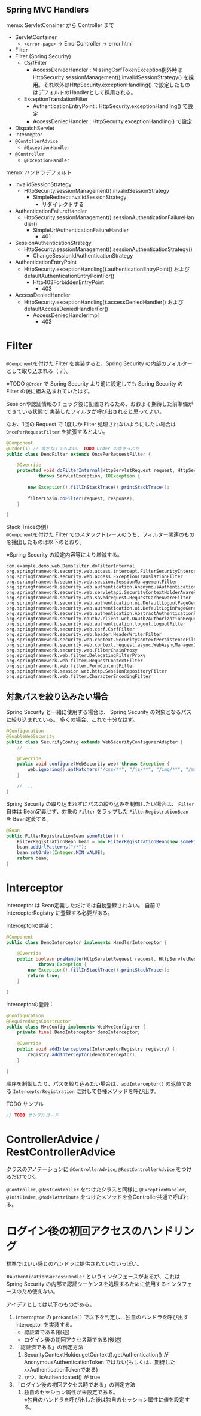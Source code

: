 Spring MVC Handlers
---

memo: ServletConainer から Controller まで
- ServletContainer
	- `<error-page>` -> ErrorController -> error.html
- Filter
- Filter (Spring Security)
	- CsrfFilter
		- AccessDeniedHandler : MissingCsrfTokenException例外時は HttpSecurity.sessionManagement().invalidSessionStrategy() を採用。それ以外はHttpSecurity.exceptionHandling() で設定したものはデフォルトのHandlerとして採用される。
	- ExceptionTranslationFilter
		- AuthenticationEntryPoint : HttpSecurity.exceptionHandling() で設定
		- AccessDeniedHandler : HttpSecurity.exceptionHandling() で設定
- DispatchServlet
- Interceptor
- `@ContollerAdvice`
	- `@ExceptionHandler`
- `@Controller`
	- `@ExceptionHandler`


memo: ハンドラデフォルト
- InvalidSessionStrategy
	- HttpSecurity.sessionManagement().invalidSessionStrategy
		- SimpleRedirectInvalidSessionStrategy
			- リダイレクトする
- AuthenticationFailureHandler
	- HttpSecurity.sessionManagement().sessionAuthenticationFailureHandler()
		- SimpleUrlAuthenticationFailureHandler
			- 401
- SessionAuthenticationStrategy
	- HttpSecurity.sessionManagement().sessionAuthenticationStrategy()
		- ChangeSessionIdAuthenticationStrategy
- AuthenticationEntryPoint
	- HttpSecurity.exceptionHandling().authenticationEntryPoint() および defaultAuthenticationEntryPointFor()
		- Http403ForbiddenEntryPoint
			- 403
- AccessDeniedHandler
	- HttpSecurity.exceptionHandling().accessDeniedHandler() および defaultAccessDeniedHandlerFor()
		- AccessDeniedHandlerImpl
			- 403

# Filter

`@Component`を付けた Filter を実装すると、Spring Security の内部のフィルターとして取り込まれる（？）。

※TODO `@Order` で Spring Security より前に設定しても Spring Security の Filter の後に組み込まれていたはず。

Sessionや認証情報のチェック後に配置されるため、おおよそ期待した前準備ができている状態で
実装したフィルタが呼び出されると思ってよい。

なお、1回の Request で 1度しか Filter 処理されないようにしたい場合は `OncePerRequestFilter` を拡張するとよい。

```java
@Component
@Order(1) // 書かなくてもよい。 TODO Order の書きっぷり
public class DemoFilter extends OncePerRequestFilter {

	@Override
	protected void doFilterInternal(HttpServletRequest request, HttpServletResponse response, FilterChain filterChain)
			throws ServletException, IOException {
		
		new Exception().fillInStackTrace().printStackTrace();
		
		filterChain.doFilter(request, response);
	}

}
```

Stack Traceの例）  
`@Component`を付けた Filter でのスタックトレースのうち、フィルター関連のものを抽出したものは以下のとおり。

※Spring Security の設定内容等により増減する。

```
com.example.demo.web.DemoFilter.doFilterInternal
org.springframework.security.web.access.intercept.FilterSecurityInterceptor
org.springframework.security.web.access.ExceptionTranslationFilter
org.springframework.security.web.session.SessionManagementFilter
org.springframework.security.web.authentication.AnonymousAuthenticationFilter
org.springframework.security.web.servletapi.SecurityContextHolderAwareRequestFilter
org.springframework.security.web.savedrequest.RequestCacheAwareFilter
org.springframework.security.web.authentication.ui.DefaultLogoutPageGeneratingFilter
org.springframework.security.web.authentication.ui.DefaultLoginPageGeneratingFilter
org.springframework.security.web.authentication.AbstractAuthenticationProcessingFilter
org.springframework.security.oauth2.client.web.OAuth2AuthorizationRequestRedirectFilter
org.springframework.security.web.authentication.logout.LogoutFilter
org.springframework.security.web.csrf.CsrfFilter
org.springframework.security.web.header.HeaderWriterFilter
org.springframework.security.web.context.SecurityContextPersistenceFilter
org.springframework.security.web.context.request.async.WebAsyncManagerIntegrationFilter
org.springframework.security.web.FilterChainProxy
org.springframework.web.filter.DelegatingFilterProxy
org.springframework.web.filter.RequestContextFilter
org.springframework.web.filter.FormContentFilter
org.springframework.session.web.http.SessionRepositoryFilter
org.springframework.web.filter.CharacterEncodingFilter
```


## 対象パスを絞り込みたい場合
Spring Security と一緒に使用する場合は、
Spring Security の対象となるパスに絞り込まれている。
多くの場合、これで十分なはず。

```java
@Configuration
@EnableWebSecurity
public class SecurityConfig extends WebSecurityConfigurerAdapter {
	// ...

	@Override
	public void configure(WebSecurity web) throws Exception {
		web.ignoring().antMatchers("/css/**", "/js/**", "/img/**", "/management/health");
	}

	// ...
}
```

Spring Security の取り込まれずにパスの絞り込みを制御したい場合は、
`Filter` 自体は Bean定義せず、対象の `Filter` をラップした
`FilterRegistrationBean` を Bean定義する。

```java
@Bean
public FilterRegistrationBean someFilter() {
	FilterRegistrationBean bean = new FilterRegistrationBean(new someFilter());
	bean.addUrlPatterns("/*");
	bean.setOrder(Integer.MIN_VALUE);
	return bean;
}
```


# Interceptor

Interceptor は Bean定義しただけでは自動登録されない。
自前で InterceptorRegistry に登録する必要がある。

Interceptorの実装：

```java
@Component
public class DemoInterceptor implements HandlerInterceptor {

	@Override
	public boolean preHandle(HttpServletRequest request, HttpServletResponse response, Object handler)
			throws Exception {
		new Exception().fillInStackTrace().printStackTrace();
		return true;
	}

}
```

Interceptorの登録：
```java
@Configuration
@RequiredArgsConstructor
public class MvcConfig implements WebMvcConfigurer {
	private final DemoInterceptor demoInterceptor;
	
	@Override
	public void addInterceptors(InterceptorRegistry registry) {
		registry.addInterceptor(demoInterceptor);
	}

}
```

順序を制御したり、パスを絞り込みたい場合は、`addInterceptor()` の返値である `InterceptorRegistration` に対して各種メソッドを呼び出す。

TODO サンプル
```java
// TODO サンプルコード
```

# ControllerAdvice / RestControllerAdvice

クラスのアノテーションに `@ControllerAdvice`, `@RestControllerAdvice` をつけるだけでOK。

`@Controller`, `@RestController` をつけたクラスと同様に
`@ExceptionHandler`, `@InitBinder`, `@ModelAttribute` をつけたメソッドを全Controller共通で呼ばれる。


# ログイン後の初回アクセスのハンドリング

標準ではいい感じのハンドラは提供されていないっぽい。

※`AuthenticationSuccessHandler` というインタフェースがあるが、これは Spring Security の内部で認証シーケンスを処理するために使用するインタフェースのため使えない。

アイデアとしては以下のものがある。
1. `Interceptor` の `preHandle()` で以下を判定し、独自のハンドラを呼び出す Interceptor を実装する。
	- 認証済である(後述)
	- ログイン後の初回アクセス時である(後述)
1. 「認証済である」の判定方法
	1. SecurityContextHolder.getContext().getAuthentication() が AnonymousAuthenticationToken ではない(もしくは、期待した xxAuthenticationTokenである)
	1. かつ、isAuthenticated() が true
1. 「ログイン後の初回アクセス時である」の判定方法
	1. 独自のセッション属性が未設定である。  
		※独自のハンドラを呼び出した後は独自のセッション属性に値を設定する。

